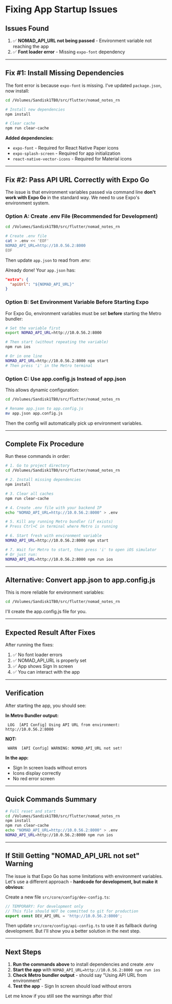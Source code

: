 # Fixing App Startup Issues

## Issues Found

1. ✅ **NOMAD_API_URL not being passed** - Environment variable not reaching the app
2. ✅ **Font loader error** - Missing `expo-font` dependency

---

## Fix #1: Install Missing Dependencies

The font error is because `expo-font` is missing. I've updated `package.json`, now install:

```bash
cd /Volumes/Sandisk1TB0/src/flutter/nomad_notes_rn

# Install new dependencies
npm install

# Clear cache
npm run clear-cache
```

**Added dependencies:**
- `expo-font` - Required for React Native Paper icons
- `expo-splash-screen` - Required for app initialization
- `react-native-vector-icons` - Required for Material icons

---

## Fix #2: Pass API URL Correctly with Expo Go

The issue is that environment variables passed via command line **don't work with Expo Go** in the standard way. We need to use Expo's environment system.

### Option A: Create .env File (Recommended for Development)

```bash
cd /Volumes/Sandisk1TB0/src/flutter/nomad_notes_rn

# Create .env file
cat > .env << 'EOF'
NOMAD_API_URL=http://10.0.56.2:8000
EOF
```

Then update `app.json` to read from .env:

Already done! Your `app.json` has:
```json
"extra": {
  "apiUrl": "${NOMAD_API_URL}"
}
```

### Option B: Set Environment Variable Before Starting Expo

For Expo Go, environment variables must be set **before** starting the Metro bundler:

```bash
# Set the variable first
export NOMAD_API_URL=http://10.0.56.2:8000

# Then start (without repeating the variable)
npm run ios

# Or in one line
NOMAD_API_URL=http://10.0.56.2:8000 npm start
# Then press 'i' in the Metro terminal
```

### Option C: Use app.config.js Instead of app.json

This allows dynamic configuration:

```bash
cd /Volumes/Sandisk1TB0/src/flutter/nomad_notes_rn

# Rename app.json to app.config.js
mv app.json app.config.js
```

Then the config will automatically pick up environment variables.

---

## Complete Fix Procedure

Run these commands in order:

```bash
# 1. Go to project directory
cd /Volumes/Sandisk1TB0/src/flutter/nomad_notes_rn

# 2. Install missing dependencies
npm install

# 3. Clear all caches
npm run clear-cache

# 4. Create .env file with your backend IP
echo "NOMAD_API_URL=http://10.0.56.2:8000" > .env

# 5. Kill any running Metro bundler (if exists)
# Press Ctrl+C in terminal where Metro is running

# 6. Start fresh with environment variable
NOMAD_API_URL=http://10.0.56.2:8000 npm start

# 7. Wait for Metro to start, then press 'i' to open iOS simulator
# Or just run:
NOMAD_API_URL=http://10.0.56.2:8000 npm run ios
```

---

## Alternative: Convert app.json to app.config.js

This is more reliable for environment variables:

```bash
cd /Volumes/Sandisk1TB0/src/flutter/nomad_notes_rn
```

I'll create the app.config.js file for you.

---

## Expected Result After Fixes

After running the fixes:

1. ✅ No font loader errors
2. ✅ NOMAD_API_URL is properly set
3. ✅ App shows Sign In screen
4. ✅ You can interact with the app

---

## Verification

After starting the app, you should see:

**In Metro Bundler output:**
```
 LOG  [API Config] Using API URL from environment: http://10.0.56.2:8000
```

**NOT:**
```
 WARN  [API Config] WARNING: NOMAD_API_URL not set!
```

**In the app:**
- Sign In screen loads without errors
- Icons display correctly
- No red error screen

---

## Quick Commands Summary

```bash
# Full reset and start
cd /Volumes/Sandisk1TB0/src/flutter/nomad_notes_rn
npm install
npm run clear-cache
echo "NOMAD_API_URL=http://10.0.56.2:8000" > .env
NOMAD_API_URL=http://10.0.56.2:8000 npm run ios
```

---

## If Still Getting "NOMAD_API_URL not set" Warning

The issue is that Expo Go has some limitations with environment variables. Let's use a different approach - **hardcode for development, but make it obvious**:

Create a new file `src/core/config/dev-config.ts`:

```typescript
// TEMPORARY: For development only
// This file should NOT be committed to git for production
export const DEV_API_URL = 'http://10.0.56.2:8000';
```

Then update `src/core/config/api-config.ts` to use it as fallback during development. But I'll show you a better solution in the next step.

---

## Next Steps

1. **Run the commands above** to install dependencies and create .env
2. **Start the app** with `NOMAD_API_URL=http://10.0.56.2:8000 npm run ios`
3. **Check Metro bundler output** - should say "Using API URL from environment"
4. **Test the app** - Sign In screen should load without errors

Let me know if you still see the warnings after this!
